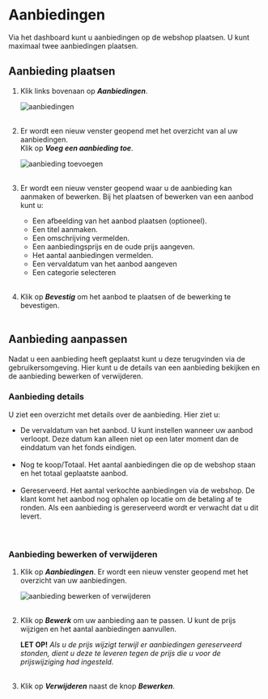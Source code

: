 # Aanbiedingen

Via het dashboard kunt u aanbiedingen op de webshop plaatsen. U kunt maximaal twee aanbiedingen plaatsen.

## Aanbieding plaatsen

1.  Klik links bovenaan op **_Aanbiedingen_**.

    <img src="https://raw.githubusercontent.com/teamforus/manuals/master/img/manual-aanbieder-aanbiedingen.png" alt="aanbiedingen"  style="max-width:300px">
    <br />&nbsp;

2.  Er wordt een nieuw venster geopend met het overzicht van al uw aanbiedingen.<br>
Klik op **_Voeg een aanbieding toe_**.

    <img src="https://raw.githubusercontent.com/teamforus/manuals/master/img/manual-aanbieder-aanbieding-toevoegen.png" alt="aanbieding toevoegen" style="max-width:500px">
    <br />&nbsp;

3.  Er wordt een nieuw venster geopend waar u de aanbieding kan aanmaken of bewerken. Bij het plaatsen of bewerken van een aanbod kunt u:
&nbsp;
    * Een afbeelding van het aanbod plaatsen (optioneel).    
    * Een titel aanmaken.
    * Een omschrijving vermelden.
    * Een aanbiedingsprijs en de oude prijs aangeven.
    * Het aantal aanbiedingen vermelden.
    * Een vervaldatum van het aanbod aangeven
    * Een categorie selecteren
    <br />&nbsp;

4.  Klik op **_Bevestig_** om het aanbod te plaatsen of de bewerking te bevestigen.
<br />&nbsp;

## Aanbieding aanpassen

Nadat u een aanbieding heeft geplaatst kunt u deze terugvinden via de gebruikersomgeving.
Hier kunt u de details van een aanbieding bekijken en de aanbieding bewerken of verwijderen.

### Aanbieding details
U ziet een overzicht met details over de aanbieding.
Hier ziet u:

* De vervaldatum van het aanbod. U kunt instellen wanneer uw aanbod verloopt. Deze datum kan alleen niet op een later moment dan de einddatum van het fonds eindigen.<br />&nbsp;
* Nog te koop/Totaal. Het aantal aanbiedingen die op de webshop staan en het totaal geplaatste aanbod.<br />&nbsp;
* Gereserveerd. Het aantal verkochte aanbiedingen via de webshop. De klant komt het aanbod nog ophalen op locatie  om de betaling af te ronden. Als een aanbieding is gereserveerd wordt er verwacht dat u dit levert.
<br /><br />&nbsp;

### Aanbieding bewerken of verwijderen

1.  Klik op **_Aanbiedingen_**. Er wordt een nieuw venster geopend met het overzicht van uw aanbiedingen.

    <img src="https://raw.githubusercontent.com/teamforus/manuals/master/img/manual-aanbieder-aanbieding-bewerken.png" alt="aanbieding bewerken of verwijderen" style="max-width:500px">
    <br />&nbsp;

2.  Klik op **_Bewerk_** om uw aanbieding aan te passen. U kunt de prijs wijzigen en het aantal aanbiedingen aanvullen.

    **LET OP!** _Als u de prijs wijzigt terwijl er aanbiedingen gereserveerd stonden, dient u deze te leveren tegen de prijs die u voor de prijswijziging had ingesteld._
    <br />&nbsp;

3.  Klik op **_Verwijderen_** naast de knop **_Bewerken_**.
&nbsp;

